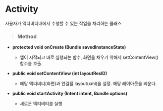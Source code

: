 # Activity
사용자가 액티비티내에서 수행할 수 있는 작업을 처리하는 클래스

> ### Method
* **protected void onCreate (Bundle savedInstanceState)**
    - 앱이 시작되고 바로 실행되는 함수, 화면을 채우기 위해서 setContentView()함수를 호출.   
   
* **public void setContentView (int layoutResID)**
    - 해당 액티비티(화면)과 연결될 layout(xml)을 설정. 해당 레이아웃을 띄운다.   

* **public void startActivity (Intent intent, Bundle options)**
    - 새로운 액티비티를 실행
